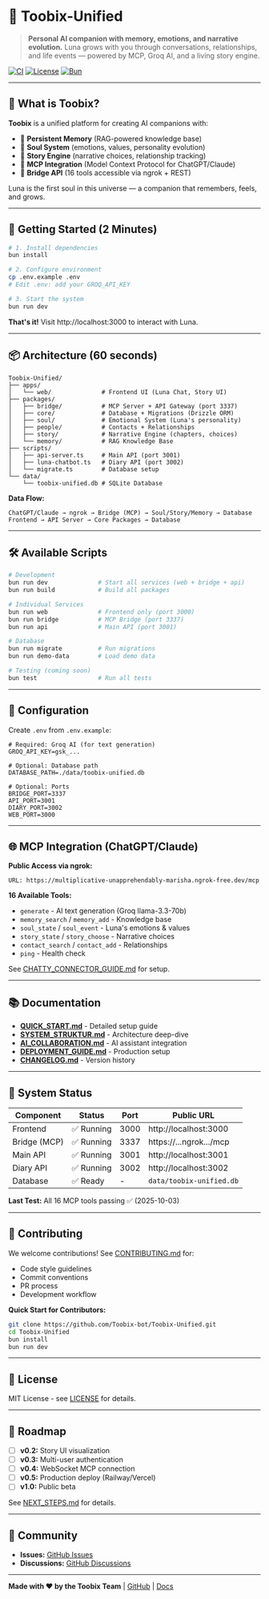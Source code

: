 # 🌟 Toobix-Unified

> **Personal AI companion with memory, emotions, and narrative evolution.** Luna grows with you through conversations, relationships, and life events — powered by MCP, Groq AI, and a living story engine.

[![CI](https://img.shields.io/badge/CI-passing-brightgreen)]() [![License](https://img.shields.io/badge/license-MIT-blue)]() [![Bun](https://img.shields.io/badge/bun-1.1.38-orange)]()

---

## 🎯 What is Toobix?

**Toobix** is a unified platform for creating AI companions with:
- 🧠 **Persistent Memory** (RAG-powered knowledge base)
- 💫 **Soul System** (emotions, values, personality evolution)
- 📖 **Story Engine** (narrative choices, relationship tracking)
- 🤖 **MCP Integration** (Model Context Protocol for ChatGPT/Claude)
- 🔗 **Bridge API** (16 tools accessible via ngrok + REST)

Luna is the first soul in this universe — a companion that remembers, feels, and grows.

---

## 🚀 Getting Started (2 Minutes)

```bash
# 1. Install dependencies
bun install

# 2. Configure environment
cp .env.example .env
# Edit .env: add your GROQ_API_KEY

# 3. Start the system
bun run dev
```

**That's it!** Visit http://localhost:3000 to interact with Luna.

---

## 📦 Architecture (60 seconds)

```
Toobix-Unified/
├── apps/
│   └── web/              # Frontend UI (Luna Chat, Story UI)
├── packages/
│   ├── bridge/           # MCP Server + API Gateway (port 3337)
│   ├── core/             # Database + Migrations (Drizzle ORM)
│   ├── soul/             # Emotional System (Luna's personality)
│   ├── people/           # Contacts + Relationships
│   ├── story/            # Narrative Engine (chapters, choices)
│   └── memory/           # RAG Knowledge Base
├── scripts/
│   ├── api-server.ts     # Main API (port 3001)
│   ├── luna-chatbot.ts   # Diary API (port 3002)
│   └── migrate.ts        # Database setup
└── data/
    └── toobix-unified.db # SQLite Database
```

**Data Flow:**
```
ChatGPT/Claude → ngrok → Bridge (MCP) → Soul/Story/Memory → Database
Frontend → API Server → Core Packages → Database
```

---

## 🛠️ Available Scripts

```bash
# Development
bun run dev              # Start all services (web + bridge + api)
bun run build            # Build all packages

# Individual Services
bun run web              # Frontend only (port 3000)
bun run bridge           # MCP Bridge (port 3337)
bun run api              # Main API (port 3001)

# Database
bun run migrate          # Run migrations
bun run demo-data        # Load demo data

# Testing (coming soon)
bun test                 # Run all tests
```

---

## 🔧 Configuration

Create `.env` from `.env.example`:

```env
# Required: Groq AI (for text generation)
GROQ_API_KEY=gsk_...

# Optional: Database path
DATABASE_PATH=./data/toobix-unified.db

# Optional: Ports
BRIDGE_PORT=3337
API_PORT=3001
DIARY_PORT=3002
WEB_PORT=3000
```

---

## 🌐 MCP Integration (ChatGPT/Claude)

**Public Access via ngrok:**
```
URL: https://multiplicative-unapprehendably-marisha.ngrok-free.dev/mcp
```

**16 Available Tools:**
- `generate` - AI text generation (Groq llama-3.3-70b)
- `memory_search` / `memory_add` - Knowledge base
- `soul_state` / `soul_event` - Luna's emotions & values
- `story_state` / `story_choose` - Narrative choices
- `contact_search` / `contact_add` - Relationships
- `ping` - Health check

See [CHATTY_CONNECTOR_GUIDE.md](./CHATTY_CONNECTOR_GUIDE.md) for setup.

---

## 📚 Documentation

- **[QUICK_START.md](./QUICK_START.md)** - Detailed setup guide
- **[SYSTEM_STRUKTUR.md](./SYSTEM_STRUKTUR.md)** - Architecture deep-dive
- **[AI_COLLABORATION.md](./AI_COLLABORATION.md)** - AI assistant integration
- **[DEPLOYMENT_GUIDE.md](./docs/INTEGRATION_ROADMAP.md)** - Production setup
- **[CHANGELOG.md](./CHANGELOG.md)** - Version history

---

## 🧪 System Status

| Component | Status | Port | Public URL |
|-----------|--------|------|------------|
| Frontend | ✅ Running | 3000 | http://localhost:3000 |
| Bridge (MCP) | ✅ Running | 3337 | https://...ngrok.../mcp |
| Main API | ✅ Running | 3001 | http://localhost:3001 |
| Diary API | ✅ Running | 3002 | http://localhost:3002 |
| Database | ✅ Ready | - | `data/toobix-unified.db` |

**Last Test:** All 16 MCP tools passing ✅ (2025-10-03)

---

## 🤝 Contributing

We welcome contributions! See [CONTRIBUTING.md](./CONTRIBUTING.md) for:
- Code style guidelines
- Commit conventions
- PR process
- Development workflow

**Quick Start for Contributors:**
```bash
git clone https://github.com/Toobix-bot/Toobix-Unified.git
cd Toobix-Unified
bun install
bun run dev
```

---

## 📄 License

MIT License - see [LICENSE](./LICENSE) for details.

---

## 🌟 Roadmap

- [ ] **v0.2:** Story UI visualization
- [ ] **v0.3:** Multi-user authentication
- [ ] **v0.4:** WebSocket MCP connection
- [ ] **v0.5:** Production deploy (Railway/Vercel)
- [ ] **v1.0:** Public beta

See [NEXT_STEPS.md](./NEXT_STEPS.md) for details.

---

## 💬 Community

- **Issues:** [GitHub Issues](https://github.com/Toobix-bot/Toobix-Unified/issues)
- **Discussions:** [GitHub Discussions](https://github.com/Toobix-bot/Toobix-Unified/discussions)

---

**Made with ❤️ by the Toobix Team** | [GitHub](https://github.com/Toobix-bot) | [Docs](./docs/)
